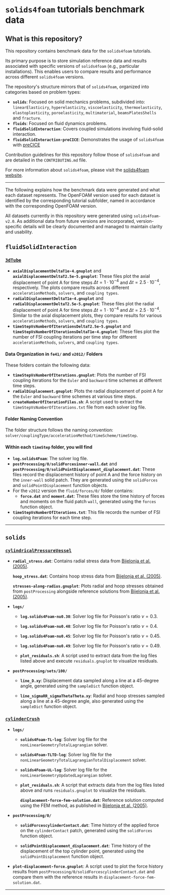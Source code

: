 # `solids4foam` tutorials benchmark data

## What is this repository?

This repository contains benchmark data for the `solids4foam` tutorials.

Its primary purpose is to store simulation reference data and results associated with specific versions of `solids4foam` (e.g., particular installations). This enables users to compare results and performance across different `solids4foam` versions.

The repository's structure mirrors that of `solids4foam`, organized into categories based on problem types:

- **`solids`**: Focused on solid mechanics problems, subdivided into: `linearElasticiry`, `hyperelasticity`, `viscoelasticity`,  `thermoelasticity`, `elastoplasticity`, `poroelasticity`, `multimaterial`, `beamsPlatesShells` and `fracture`.  
- **`fluids`**: Focused on fluid dynamics problems.
- **`fluidSolidInteraction`**: Covers coupled simulations involving fluid-solid interaction.
- **`fluidSolidInteraction-preCICE`**: Demonstrates the usage of `solids4foam` with [preCICE](https://precice.org/)

Contribution guidelines for this repository follow those of `solids4foam` and are detailed in the `CONTRIBUTING.md` file.

For more information about `solids4foam`, please visit the [solids4foam website](https://solids4foam.github.io).

---

The following explains how the benchmark data were generated and what each dataset represents. The OpenFOAM version used for each dataset is identified by the corresponding tutorial subfolder, named in accordance with the corresponding OpenFOAM version.

All datasets currently in this repository were generated using `solids4foam-v2.0`. As additional data from future versions are incorporated, version-specific details will be clearly documented and managed to maintain clarity and usability.

## `fluidSolidInteraction`

### [`3dTube`](https://www.solids4foam.com/tutorials/tutorial4.html)

- **`axialDisplacementDeltaT1e-4.gnuplot`** and **`axialDisplacementDeltaT2.5e-5.gnuplot`**: These files plot the axial displacement of point A for time steps $\Delta t = 1 \cdot 10^{-4}$ and $\Delta t = 2.5 \cdot 10^{-4}$, respectively. The plots compare results across different `accelerationMethods`, `solvers`, and `coupling types`.
- **`radialDisplacementDeltaT1e-4.gnuplot`** and **`radialDisplacementDeltaT2.5e-5.gnuplot`**: These files plot the radial displacement of point A for time steps $\Delta t = 1 \cdot 10^{-4}$ and $\Delta t = 2.5 \cdot 10^{-4}$. Similar to the axial displacement plots, they compare results for various `accelerationMethods`, `solvers`, and `coupling types`.
- **`timeStepVsNumberOfIterationsDeltaT2.5e-5.gnuplot`** and **`timeStepVsNumberOfIterationsDeltaT1e-4.gnuplot`**: These files plot the number of FSI coupling iterations per time step for different `accelerationMethods`, `solvers`, and `coupling types`.

#### Data Organization in `fe41/` and `v2012/` Folders

These folders contain the following data:

- **`timeStepVsNumberOfIterations.gnuplot`**: Plots the number of FSI coupling iterations for the `Euler` and `backward` time schemes at different time steps.
- **`radialDisplacement.gnuplot`**: Plots the radial displacement of point A for the `Euler` and `backward` time schemes at various time steps.
- **`createNumberOfIterationFiles.sh`**: A script used to extract the `timeStepVsNumberOfIterations.txt` file from each solver log file.

#### Folder Naming Convention

The folder structure follows the naming convention: `solver/couplingType/accelerationMethod/timeScheme/timeStep`.

#### Within each `timeStep` folder, you will find

- **`log.solids4Foam`**: The solver log file.
- **`postProcessing/0/solidForcesinner-wall.dat`** and **`postProcessing/0/solidPointDisplacement_displacement.dat`**: These files record the displacement history of point A and the force history on the `inner-wall` solid patch. They are generated using the `solidForces` and `solidPointDisplacement` function objects.
- For the `v2012` version the `fluid/forces/0/` folder contains:
  - **`force.dat`** and **`moment.dat`**: These files store the time history of forces and moments on the fluid patch `wall`, generated using the `forces` function object.
- **`timeStepVsNumberOfIterations.txt`**: This file records the number of FSI coupling iterations for each time step.

---

## `solids`

### [`cylindricalPressureVessel`](https://www.solids4foam.com/tutorials/more-tutorials/solid-mechanics/hyperelasticity/cylindricalPressureVessel.html)

- **`radial_stress.dat`**: Contains radial stress data from [Bijelonja et al. (2005)](https://hrcak.srce.hr/206941).

    **`hoop_stress.dat`**: Contains hoop stress data from [Bijelonja et al. (2005)](https://hrcak.srce.hr/206941).

    **`stresses-along-radius.gnuplot`**: Plots radial and hoop stresses obtained from `postProcessing` alongside reference solutions from [Bijelonja et al. (2005)](https://hrcak.srce.hr/206941).

- **`logs/`**

  - **`log.solids4Foam-nu0.30`**: Solver log file for Poisson's ratio $\nu = 0.3$.

  - **`log.solids4Foam-nu0.40`**: Solver log file for Poisson's ratio $\nu = 0.4$.

  - **`log.solids4Foam-nu0.45`**: Solver log file for Poisson's ratio $\nu = 0.45$.

  - **`log.solids4Foam-nu0.49`**: Solver log file for Poisson's ratio $\nu = 0.49$.

  - **`plot_residuals.sh`**: A script used to extract data from the log files listed above and execute `residuals.gnuplot` to visualize residuals.

- **`postProcessing/sets/100/`**

  - **`line_D.xy`**: Displacement data sampled along a line at a 45-degree angle, generated using the `sampleDict` function object.

  - **`line_sigmaRR_sigmaThetaTheta.xy`**: Radial and hoop stresses sampled along a line at a 45-degree angle, also generated using the `sampleDict` function object.

### [`cylinderCrush`](https://www.solids4foam.com/tutorials/more-tutorials/solid-mechanics/hyperelasticity/cylinderCrush.html)

- **`logs/`**

  - **`solids4Foam-TL-log`**: Solver log file for the `nonLinearGeometryTotalLagrangian` solver.
  - **`solids4Foam-TLTD-log`**: Solver log file for the `nonLinearGeometryTotalLagrangianTotalDisplacement` solver.
  - **`solids4Foam-UL-log`**: Solver log file for the `nonLinearGeometryUpdatedLagrangian` solver.
  - **`plot_residuals.sh`**: A script that extracts data from the log files listed above and runs `residuals.gnuplot` to visualize the residuals.

    **`displacement-force-fem-solution.dat`**: Reference solution computed using the FEM method, as published in [Bijelonja et al. (2005)](https://hrcak.srce.hr/206941).

- **`postProcessing/0/`**

  - **`solidForcescylinderContact.dat`**: Time history of the applied force on the `cylinderContact` patch, generated using the `solidForces` function object.

  - **`solidPointDisplacement_displacement.dat`**: Time history of the displacement of the top cylinder point, generated using the `solidPointDisplacement` function object.

- **`plot-displacement-force.gnuplot`**: A script used to plot the force history results from `postProcessing/0/solidForcescylinderContact.dat` and compare them with the reference results in `displacement-force-fem-solution.dat`.

---
